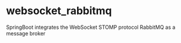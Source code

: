 # websocket_rabbitmq
SpringBoot integrates the WebSocket STOMP protocol RabbitMQ as a message broker
